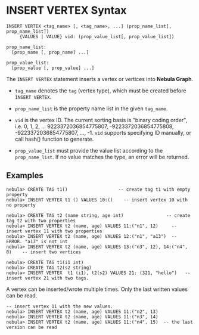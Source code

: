 # INSERT VERTEX Syntax

```ngql
INSERT VERTEX <tag_name> [, <tag_name>, ...] (prop_name_list[, prop_name_list])
     {VALUES | VALUE} vid: (prop_value_list[, prop_value_list])

prop_name_list:
  [prop_name [, prop_name] ...]

prop_value_list:
  [prop_value [, prop_value] ...]
```

The `INSERT VERTEX` statement inserts a vertex or vertices into **Nebula Graph**.

* `tag_name` denotes the `tag` (vertex type), which must be created before `INSERT VERTEX`.
* `prop_name_list` is the property name list in the given `tag_name`.
* `vid` is the vertex ID. The current sorting basis is "binary coding order", i.e. 0, 1, 2, ... 9223372036854775807, -9223372036854775808, -9223372036854775807, ..., -1. `vid` supports specifying ID manually, or call hash() function to generate.

* `prop_value_list` must provide the value list according to the `prop_name_list`. If no value matches the type, an error will be returned.

## Examples

```ngql
nebula> CREATE TAG t1()                   -- create tag t1 with empty property
nebula> INSERT VERTEX t1 () VALUES 10:()    -- insert vertex 10 with no property
```

```ngql
nebula> CREATE TAG t2 (name string, age int)                -- create tag t2 with two properties
nebula> INSERT VERTEX t2 (name, age) VALUES 11:("n1", 12)     -- insert vertex 11 with two properties
nebula> INSERT VERTEX t2 (name, age) VALUES 12:("n1", "a13")  -- ERROR. "a13" is not int
nebula> INSERT VERTEX t2 (name, age) VALUES 13:("n3", 12), 14:("n4", 8)    -- insert two vertices
```

```ngql
nebula> CREATE TAG t1(i1 int)
nebula> CREATE TAG t2(s2 string)
nebula> INSERT VERTEX  t1 (i1), t2(s2) VALUES 21: (321, "hello")   -- insert vertex 21 with two tags.
```

A vertex can be inserted/wrote multiple times. Only the last written values can be read.

```ngql
-- insert vertex 11 with the new values.
nebula> INSERT VERTEX t2 (name, age) VALUES 11:("n2", 13)
nebula> INSERT VERTEX t2 (name, age) VALUES 11:("n3", 14)
nebula> INSERT VERTEX t2 (name, age) VALUES 11:("n4", 15)  -- the last version can be read
```
